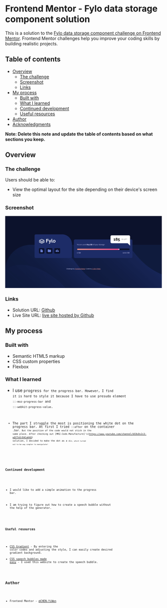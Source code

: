 # Frontend Mentor - Fylo data storage component solution

This is a solution to the [Fylo data storage component challenge on Frontend Mentor](https://www.frontendmentor.io/challenges/fylo-data-storage-component-1dZPRbV5n). Frontend Mentor challenges help you improve your coding skills by building realistic projects. 

## Table of contents

- [Overview](#overview)
  - [The challenge](#the-challenge)
  - [Screenshot](#screenshot)
  - [Links](#links)
- [My process](#my-process)
  - [Built with](#built-with)
  - [What I learned](#what-i-learned)
  - [Continued development](#continued-development)
  - [Useful resources](#useful-resources)
- [Author](#author)
- [Acknowledgments](#acknowledgments)

**Note: Delete this note and update the table of contents based on what sections you keep.**

## Overview

### The challenge

Users should be able to:

- View the optimal layout for the site depending on their device's screen size

### Screenshot

![](Screenshot.png)

### Links

- Solution URL: [Github](https://github.com/CHEN-YiWen/Fylo-data-storage-component)
- Live Site URL: [live site hosted by Github](https://your-live-site-url.com)

## My process

### Built with

- Semantic HTML5 markup
- CSS custom properties
- Flexbox

### What I learned

- I use <code>progress<code> for the progress bar. However, I find it is hard to style it because I have to use presudo element <code>::-moz-progress-bar</code> and <code>::-webkit-progress-value</code>.

- The part I struggle the most is positioning the white dot on the progress bar. At first I tried <code>::after</code> on the container <code>.bar<code>. But the position of the code would not stick in the same place. After checking out [MRZ.Code.Manufacture]'s(https://www.youtube.com/channel/UC8vDv2c3-wQfTnOr84CwH4Q) solution, I decided to make the dot as a <code>div<code>, which turned out to be way simpler to manipulate! 

### Continued development

- I would like to add a simple animation to the progress bar.

- I am trying to figure out how to create a speech bubble without the help of the generator.

### Useful resources

- [CSS Gradient](https://cssgradient.io/) - By entering the color codes and adjusting the style, I can easily create desired gradient background. 
- [CSS speech bubbles made easy](http://projects.verou.me/bubbly/) - I used this website to create the speech bubble.

## Author

- Frontend Mentor - [@CHEN-YiWen](https://www.frontendmentor.io/profile/CHEN-YiWen)

